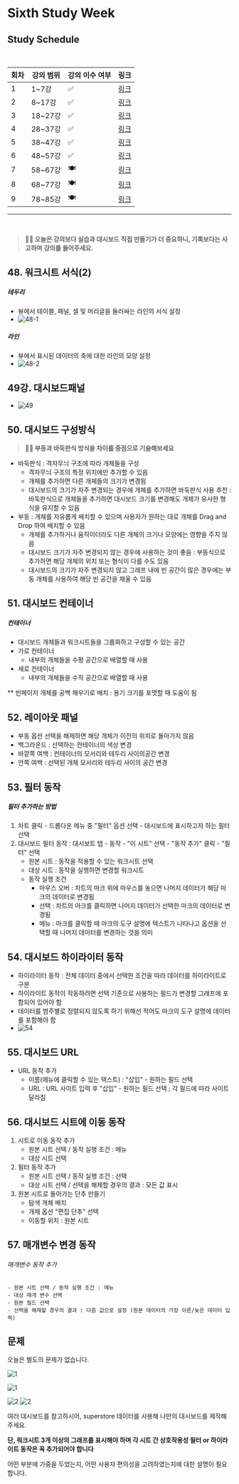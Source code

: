 # Sixth Study Week


## Study Schedule
<br>

| 회차 | 강의 범위   | 강의 이수 여부 | 링크                                                                                                     |
|------|-------------|----------------|--------------------------------------------------------------------------------------------------------|
| 1    | 1~7강       | ✅              | [링크](https://www.youtube.com/watch?v=AXkaUrJs-Ko&list=PL87tgIIryGsa5vdz6MsaOEF8PK-YqK3fz&index=84)    |
| 2    | 8~17강      | ✅              | [링크](https://www.youtube.com/watch?v=AXkaUrJs-Ko&list=PL87tgIIryGsa5vdz6MsaOEF8PK-YqK3fz&index=75)    |
| 3    | 18~27강     | ✅              | [링크](https://www.youtube.com/watch?v=AXkaUrJs-Ko&list=PL87tgIIryGsa5vdz6MsaOEF8PK-YqK3fz&index=65)    |
| 4    | 28~37강     | ✅              | [링크](https://www.youtube.com/watch?v=e6J0Ljd6h44&list=PL87tgIIryGsa5vdz6MsaOEF8PK-YqK3fz&index=55)    |
| 5    | 38~47강     | ✅              | [링크](https://www.youtube.com/watch?v=AXkaUrJs-Ko&list=PL87tgIIryGsa5vdz6MsaOEF8PK-YqK3fz&index=45)    |
| 6    | 48~57강     | ✅              | [링크](https://www.youtube.com/watch?v=AXkaUrJs-Ko&list=PL87tgIIryGsa5vdz6MsaOEF8PK-YqK3fz&index=35)    |
| 7    | 58~67강     | 🍽️             | [링크](https://www.youtube.com/watch?v=AXkaUrJs-Ko&list=PL87tgIIryGsa5vdz6MsaOEF8PK-YqK3fz&index=25)    |
| 8    | 68~77강     | 🍽️             | [링크](https://www.youtube.com/watch?v=AXkaUrJs-Ko&list=PL87tgIIryGsa5vdz6MsaOEF8PK-YqK3fz&index=15)    |
| 9    | 78~85강     | 🍽️             | [링크](https://www.youtube.com/watch?v=AXkaUrJs-Ko&list=PL87tgIIryGsa5vdz6MsaOEF8PK-YqK3fz&index=5)     |
---

<br/>
<!-- 여기까진 그대로 둬 주세요-->

> **🧞‍♀️ 오늘은 강의보다 실습과 대시보드 직접 만들기가 더 중요하니, 기록보다는 사고하며 강의를 들어주세요.**

## 48. 워크시트 서식(2)

<!-- 워크시트에 관해 본 강의에서 알게 된 점을 적어주세요 -->

##### 테두리
- 뷰에서 테이블, 패널, 셀 및 머리글을 둘러싸는 라인의 서식 설정
- ![48-1](../Tableau/png/6th/48-1.png)

##### 라인
- 뷰에서 표시된 데이터의 축에 대한 라인의 모양 설정
- ![48-2](../Tableau/png/6th/48-2.png)

## 49강. 대시보드패널

<!-- 대시보드패널 강의에서 알게 된 점을 적어주세요. -->

- ![49](../Tableau/png/6th/49.png)

## 50. 대시보드 구성방식

<!-- 알게 된 점을 적고, 아래 질문에 답해보세요 :) -->

> **🧞‍♀️ 부동과 바둑판식 방식을 차이를 중점으로 기술해보세요**

- 바둑판식 : 격자무늬 구조에 따라 개체들을 구성
    - 격자무늬 구조의 특정 위치에만 추가할 수 있음
    - 개체를 추가하면 다른 개체들의 크기가 변경됨
    - 대시보드의 크기가 자주 변경되는 경우에 개체를 추가하면 바둑판식 사용 추천 : 바둑판식으로 개체들을 추가하면 대시보드 크기를 변경해도 개체가 유사한 형식을 유지할 수 있음
- 부동 : 개체를 자유롭게 배치할 수 있으며 사용자가 원하는 대로 개체를 Drag and Drop 하여 배치할 수 있음
    - 개체를 추가하거나 움직이더라도 다른 개체의 크기나 모양에는 영향을 주지 않음
    - 대시보드 크기가 자주 변경되지 않는 경우에 사용하는 것이 좋음 :  부동식으로 추가하면 해당 개체의 위치 또는 형식이 다를 수도 있음
    - 대시보드의 크기가 자주 변경되지 않고 그래프 내에 빈 공간이 많은 경우에는 부동 개체를 사용하여 해당 빈 공간을 채울 수 있음

## 51. 대시보드 컨테이너

##### 컨테이너
- 대시보드 개체들과 워크시트들을 그룹화하고 구성할 수 있는 공간
- 가로 컨테이너
    - 내부의 개체들을 수평 공간으로 배열할 때 사용
- 세로 컨테이너
    - 내부의 개체들을 수직 공간으로 배열할 때 사용

** 빈페이지 개체를 공백 채우기로 배치 : 용기 크기를 포맷할 때 도움이 됨

## 52. 레이아웃 패널

- 부동 옵션 선택을 해제하면 해당 개체가 이전의 위치로 돌아가지 않음
- 백그라운드 : 선택하는 컨테이너의 색상 변경
- 바깥쪽 여백 : 컨테이너의 모서리와 테두리 사이의공간 변경
- 안쪽 여백 : 선택된 개체 모서리와 테두리 사이의 공간 변경

## 53. 필터 동작

<!-- 필터 동작에 대해 알게 된 점을 적어주세요 -->

##### 필터 추가하는 방법
1. 차트 클릭 - 드롭다운 메뉴 중 "필터" 옵션 선택 - 대시보드에 표시하고자 하는 필터 선택
2. 대시보드 필터 동작 : 대시보트 탭 - 동작 - "이 시트" 선택 - "동작 추가" 클릭 - "필터" 선택
    - 원본 시트 : 동작을 적용할 수 있는 워크시트 선택
    - 대상 시트 : 동작을 실행하면 변경할 워크시트
    - 동작 실행 조건
        - 마우스 오버 : 차트의 마크 위에 마우스를 놓으면 나머지 데이터가 해당 마크의 데이터로 변경됨
        - 선택 : 차트의 마크를 클릭하면 나머지 데이터가 선택한 마크의 데이터로 변경됨
        - 메뉴 : 마크를 클릭할 때 마크의 도구 설명에 텍스트가 나타나고 옵션을 선택할 때 나머지 데이터를 변경하는 것을 의미

## 54. 대시보드 하이라이터 동작

<!-- 하이라이터에 대해 알게 된 점을 적어주세요 -->

- 하이라이터 동작 : 전체 데이터 중에서 선택한 조건을 따라 데이터를 하이라이트로 구분
- 하이라이트 동작이 작동하려면 선택 기준으로 사용하는 필드가 변경할 그래프에 포함되어 있어야 함
- 데이터를 범주별로 정렬되지 않도록 하기 위해선 적어도 마크의 도구 설명에 데이터를 포함해야 함
- ![54](../Tableau/png/6th/54.png)

## 55. 대시보드 URL

<!-- URL에 대해 알게 된 점을 적어주세요 -->

- URL 동작 추가
    - 이름(메뉴에 클릭할 수 있는 텍스트) : "삽입" - 원하는 필드 선택
    - URL : URL 사이트 입력 후 "삽입" - 원하는 필드 선택 ; 각 필드에 따라 사이트 달라짐

## 56. 대시보드 시트에 이동 동작

<!-- 대시보드 시트에 이동에 대해 알게 된 점을 적어주세요!-->

1. 시트로 이동 동작 추가
    - 원본 시트 선택 / 동작 실행 조건 : 메뉴
    - 대상 시트 선택
2. 필터 동작 추가
    - 원본 시트 선택 / 동작 실행 조건 : 선택
    - 대상 시트 선택 / 선택을 해제할 경우의 결과 : 모든 값 표시
3. 원본 시트로 돌아가는 단추 만들기
    - 탐색 개체 배치
    - 개체 옵션 "편집 단추" 선택
    - 이동할 위치 : 원본 시트

## 57. 매개변수 변경 동작

<!-- 매개변수 변경 동작에 대해 알게 된 점을 적어주세요!-->

###### 매개변수 동작 추가
    - 원본 시트 선택 / 동작 실행 조건 : 메뉴
    - 대상 매개 변수 선택
    - 원본 필드 선택
    - 선택을 해제할 경우의 결과 : 다음 값으로 설정 (원본 데이터의 가장 이른/늦은 데이터 입력)

## 문제

오늘은 별도의 문제가 없습니다. 

![1](../study/img/3rd%20study/1688556627184.png)

![1](../study/img/3rd%20study/Global%20SuperStore%20Dashboard.png)

![2](../study/img/3rd%20study/images.jpeg)
![2](../study/img/3rd%20study/maxresdefault.jpg)

여러 대시보드를 참고하시어, superstore 데이터를 사용해 나만의 대시보드를 제작해주세요.

**단, 워크시트 3개 이상의 그래프를 표시해야 하며 각 시트 간 상호작용성 필터 or 하이라이트 동작은 꼭 추가되어야 합니다**

어떤 부분에 가중을 두었는지, 어떤 사용자 편의성을 고려하였는지에 대한 설명이 필요합니다.

